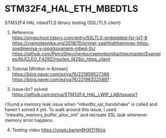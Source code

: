 # STM32F4_HAL_ETH_MBEDTLS
STM32F4 HAL mbedTLS library testing (SSL/TLS client)

1. Reference<br>
https://engschool.tistory.com/entry/SSLTLS-embedded-for-IoT-8 <br>
https://cxemotexnika.org/2018/10/primer-zashhishhennogo-https-soedineniya-s-ispolzovaniem-mbed-tls/ <br>
https://github.com/PetroShevchenko/cxemotexnika/tree/master/Examples/NUCLEO_F429ZI/nucleo_f429zi_https_client <br>

2. Tutorial [Written in Korean]
https://blog.naver.com/eziya76/221959527368 <br>
https://blog.naver.com/eziya76/221963225897 <br>

3. Issue<br?
solved<br>
https://github.com/eziya/STM32F4_HAL_LWIP_LAB/issues/1

I found a memory leak issue when "mbedtls_ssl_handshake" is called and haven't solved it yet.
To walk around this issue, I used "mbedtls_memory_buffer_alloc_init" and recreate SSL task whenever memory error happens.

4. Testing video
https://youtu.be/gn9HXI1YNUg

